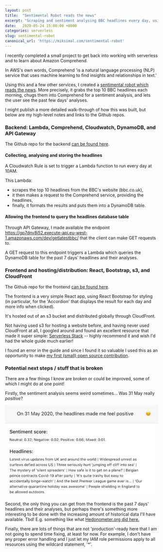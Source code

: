 ```yaml
---
layout: post
title:  "Sentimental Robot reads the news"
excerpt: "Scraping and sentiment analysing BBC headlines every day, using Cloudwatch, Comprehend, DynamoDB, CloudFront, s3, API Gateway, and Lambda."
date:   2020-05-24 15:00:00 +0000
categories: serverless
slug: sentimental-robot
canonical_url: 'https://miksimal.com/sentimental-robot'
---
```


I recently completed a small project to get back into working with serverless and to learn about Amazon Comprehend.

In AWS's own words, Comprehend 'is a natural language processing (NLP) service that uses machine learning to find insights and relationships in text.'

Using this and a few other services, I created a <a href="https://sentimentalrobot.miksimal.com/" target="_blank">sentimental robot which reads the news</a>. More precisely, it grabs the top 10 BBC headlines each morning, chugs them into Comprehend for a sentiment analysis, and lets the user see the past few days' analyses.

I might publish a more detailed walk-through of how this was built, but below are my high-level notes and links to the Github repos.

### Backend: Lambda, Comprehend, Cloudwatch, DynamoDB, and API Gateway

The Github repo for the backend <a href="https://github.com/miksimal/sentimental-robot-backend" target="_blank"> can be found here</a>.

#### Collecting, analysing and storing the headlines

A Cloudwatch Rule is set to trigger a Lambda function to run every day at 10AM.

This Lambda:
+ scrapes the top 10 headlines from the BBC's website (bbc.co.uk),
+ it then makes a request to the Comprehend service, providing the headlines,
+ finally, it formats the results and puts them into a DynamoDB table.

#### Allowing the frontend to query the headlines database table

Through API Gateway, I made available the endpoint https://gp7dnv8i52.execute-api.eu-west-1.amazonaws.com/dev/getlatestbbc/ that the client can make GET requests to.

A GET request to this endpoint triggers a Lambda which queries the DynamoDB table for the past 7 days' headlines and their analyses.

### Frontend and hosting/distribution: React, Bootstrap, s3, and CloudFront

The Github repo for the frontend <a href="https://github.com/miksimal/sentimental-robot-frontend" target="_blank"> can be found here</a>.

The frontend is a very simple React app, using React Bootstrap for styling (in particular, for the 'Accordion' that displays the result for each day and more info when clicked).

It's hosted out of an s3 bucket and distributed globally through CloudFront.

Not having used s3 for hosting a website before, and having never used CloudFront at all, I googled around and found an excellent resource that made it super simple: <a href="https://serverless-stack.com/chapters/deploying-a-react-app-to-aws.html" target="_blank">Serverless Stack</a> -- highly recommend it and wish I'd had the whole guide much earlier!

I found an error in the guide and since I found it so valuable I used this as an opportunity to make <a href="https://github.com/AnomalyInnovations/serverless-stack-com/pull/479" target="_blank">my first (small) open source contribution</a>.


### Potential next steps / stuff that is broken

There are a few things I know are broken or could be improved, some of which I might do at one point!

Firstly, the sentiment analysis seems weird sometimes... Was 31 May really *positive*?

![31 May sentiment is positive despite these headlines](/assets/weirdSentimentAnalysis.png)

Second, the only thing you can get from the frontend is the past 7 days' headlines and their analyses, but perhaps there's something more interesting to be done with the increasing amount of historical data I'll have available. Tbd! E.g. something like what <a href="http://hedonometer.org/timeseries/en_all/" target="_blank">Hedonometer.org did here.</a>


Finally, there are lots of things that are not 'production'-ready here that I am not going to spend time fixing, at least for now. For example, I don't have any proper error handling and I just let my IAM role permissions apply to all resources using the wildcard statement, '*'.